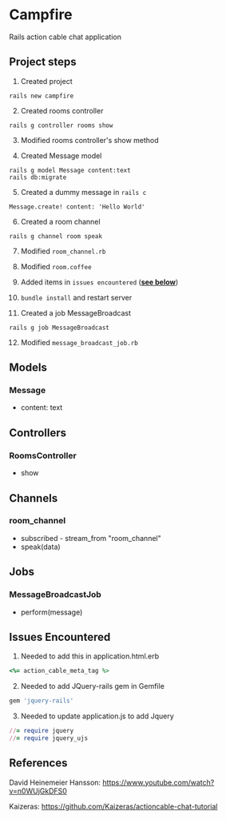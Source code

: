 # Campfire

Rails action cable chat application

## Project steps
1. Created project
```
rails new campfire
```

2. Created rooms controller
```
rails g controller rooms show
```

3. Modified rooms controller's show method

4. Created Message model
```
rails g model Message content:text
rails db:migrate
```

5. Created a dummy message in `rails c`
```
Message.create! content: 'Hello World'
```

6. Created a room channel
```
rails g channel room speak
```

7. Modified `room_channel.rb`

8. Modified `room.coffee`

9. Added items in `issues encountered`  (**[see below](#Issues)**)

10. `bundle install` and restart server

11. Created a job MessageBroadcast
```
rails g job MessageBroadcast
```
12. Modified `message_broadcast_job.rb`


## Models
### Message
- content: text

## Controllers
### RoomsController
- show

## Channels
### room_channel
- subscribed - stream_from "room_channel"
- speak(data)

## Jobs
### MessageBroadcastJob
- perform(message)


## <a id="Issues"></a> Issues Encountered

1. Needed to add this in application.html.erb
```ruby
<%= action_cable_meta_tag %>
```

2. Needed to add JQuery-rails gem in Gemfile
```ruby
gem 'jquery-rails'
```

3. Needed to update application.js to add Jquery
```ruby
//= require jquery
//= require jquery_ujs
```

## References

David Heinemeier Hansson:
https://www.youtube.com/watch?v=n0WUjGkDFS0

Kaizeras:
https://github.com/Kaizeras/actioncable-chat-tutorial